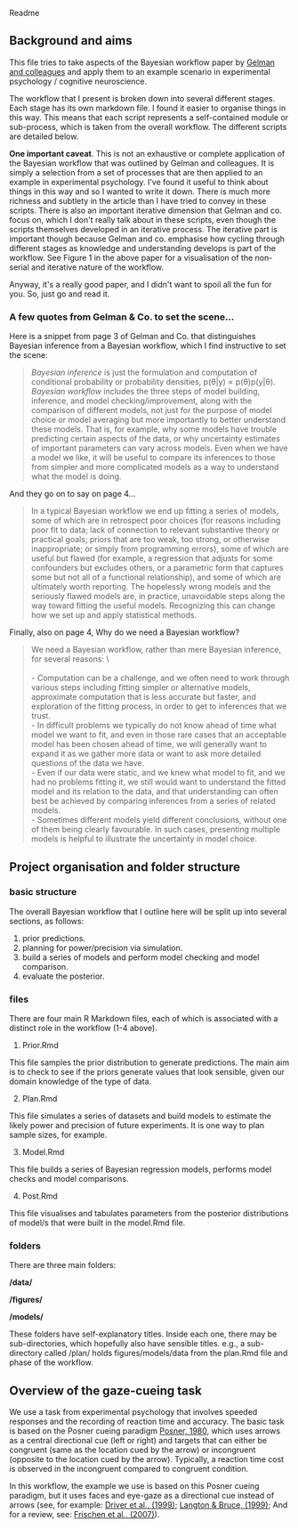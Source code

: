 Readme

## Background and aims ##

This file tries to take aspects of the Bayesian workflow paper by [Gelman and 
colleagues](http://arxiv.org/abs/2011.01808) and apply them to an example scenario in experimental psychology / cognitive neuroscience.

The workflow that I present is broken down into several different stages. Each stage has its own markdown file. I found it easier to organise things in this way. This means that each script represents a self-contained module or sub-process, which is taken from the overall workflow. The different scripts are detailed below.

**One important caveat**. This is not an exhaustive or complete application of the Bayesian workflow that was outlined by Gelman and colleagues. It is simply a selection from a set of processes that are then applied to an example in experimental psychology. I've found it useful to think about things in this way and so I wanted to write it down. There is much more richness and subtlety in the article than I have tried to convey in these scripts. There is also an important iterative dimension that Gelman and co. focus on, which I don't really talk about in these scripts, even though the scripts themselves developed in an iterative process. The iterative part is important though because Gelman and co. emphasise how cycling through different stages as knowledge and understanding develops is part of the workflow. See Figure 1 in the above paper for a visualisation of the non-serial and iterative nature of the workflow.

Anyway, it's a really good paper, and I didn't want to spoil all the fun for you. So, just go and read it.

### A few quotes from Gelman & Co. to set the scene... ###

Here is a snippet from page 3 of Gelman and Co. that distinguishes Bayesian inference from a Bayesian workflow, which I find instructive to set the scene:

> *Bayesian inference* is just the formulation and computation of conditional probability or probability densities, p(θ|y) ∝ p(θ)p(y|θ). *Bayesian workflow* includes the three steps of model building, inference, and model checking/improvement, along with the comparison of different models, not just for the purpose of model choice or model averaging but more importantly to better understand these models. That is, for example, why some models have trouble predicting certain aspects of the data, or why uncertainty estimates of important parameters can vary across models. Even when we have a model we like, it will be useful to compare its inferences to those from simpler and more complicated models as a way to understand what the model is doing.


And they go on to say on page 4...


> In a typical Bayesian workflow we end up fitting a series of models, some of which are in retrospect poor choices (for reasons including poor fit to data; lack of connection to relevant substantive theory or practical goals; priors that are too weak, too strong, or otherwise inappropriate; or simply from programming errors), some of which are useful but flawed (for example, a regression that adjusts for some confounders but excludes others, or a parametric form that captures some but not all of a functional relationship), and some of which are ultimately worth reporting. The hopelessly wrong models and the seriously flawed models are, in practice, unavoidable steps along the way toward fitting the useful models. Recognizing this can change how we set up and apply statistical methods.


Finally, also on page 4, Why do we need a Bayesian workflow?

>We need a Bayesian workflow, rather than mere Bayesian inference, for several reasons: \ 
<br/><br/>
        - Computation can be a challenge, and we often need to work through   various steps including fitting simpler or alternative models, approximate computation that is less accurate but faster, and exploration of the fitting process, in order to get to inferences that we trust. \
        - In difficult problems we typically do not know ahead of time what model we want to fit, and even in those rare cases that an acceptable model has been chosen ahead of time, we will generally want to expand it as we gather more data or want to ask more detailed questions of the data we have. \
        - Even if our data were static, and we knew what model to fit, and we had no problems fitting it, we still would want to understand the fitted model and its relation to the data, and that understanding can often best be achieved by comparing inferences from a series of related models. \
        - Sometimes different models yield different conclusions, without one of them being clearly favourable. In such cases, presenting multiple models is helpful to illustrate the uncertainty in model choice.

## Project organisation and folder structure ##

### basic structure ###

The overall Bayesian workflow that I outline here will be split up into several sections, as follows:

1. prior predictions.
2. planning for power/precision via simulation.
3. build a series of models and perform model checking and model comparison.
4. evaluate the posterior.

### files ###

There are four main R Markdown files, each of which is associated with a distinct role in the workflow (1-4 above).

1. Prior.Rmd

This file samples the prior distribution to generate predictions. The main aim
is to check to see if the priors generate values that look sensible, given our
domain knowledge of the type of data.

2. Plan.Rmd

This file simulates a series of datasets and build models to estimate the likely power and precision of future experiments. It is one way to plan sample sizes, for example.

3. Model.Rmd

This file builds a series of Bayesian regression models, performs model checks 
and model comparisons.

4. Post.Rmd

This file visualises and tabulates parameters from the posterior distributions of model/s that were built in the model.Rmd file.

### folders ###

There are three main folders:

**/data/**

**/figures/**

**/models/**

These folders have self-explanatory titles. Inside each one, there may be sub-directories, which hopefully also have sensible titles. e.g., a sub-directory called /plan/ holds figures/models/data from the plan.Rmd file and phase of the workflow.

## Overview of the gaze-cueing task ##

We use a task from experimental psychology that involves speeded responses and the recording of reaction time and accuracy. The basic task is based on the Posner cueing paradigm [Posner, 1980](https://doi.org/10.1080/00335558008248231), which uses arrows as a central directional cue (left or right) and targets that can either be congruent (same as the location cued by the arrow) or incongruent (opposite to the location cued by the arrow). Typically, a reaction time cost is observed in the incongruent compared to congruent condition.

In this workflow, the example we use is based on this Posner cueing paradigm, but it uses faces and eye-gaze as a directional cue instead of arrows (see, for example: [Driver et al., (1999)](http://www.informaworld.com/10.1080/135062899394920); [Langton & Bruce, (1999)](https://doi.org/10.1080/135062899394939); And for a review, see: [Frischen et al., (2007)](https://psycnet.apa.org/record/2007-09203-007)).
